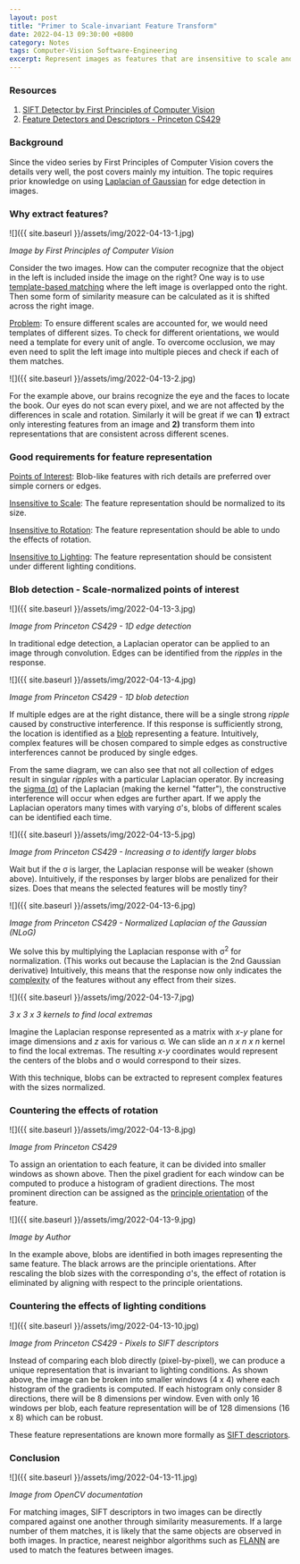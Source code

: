 ```yaml
---
layout: post
title: "Primer to Scale-invariant Feature Transform"
date: 2022-04-13 09:30:00 +0800
category: Notes
tags: Computer-Vision Software-Engineering
excerpt: Represent images as features that are insensitive to scale and orientation.
---
```


### Resources

1. [SIFT Detector by First Principles of Computer Vision](https://www.youtube.com/watch?v=IBcsS8_gPzE&list=PL2zRqk16wsdqXEMpHrc4Qnb5rA1Cylrhx&index=16)
2. [Feature Detectors and Descriptors - Princeton CS429](https://www.cs.princeton.edu/courses/archive/fall17/cos429/notes/cos429_fall2017_lecture4_interest_points.pdf)

### Background

Since the video series by First Principles of Computer Vision covers the details very well, the post covers mainly my intuition. The topic requires prior knowledge on using [Laplacian of Gaussian](https://en.wikipedia.org/wiki/Discrete_Laplace_operator) for edge detection in images.

### Why extract features?

![]({{ site.baseurl }}/assets/img/2022-04-13-1.jpg)

_Image by First Principles of Computer Vision_

Consider the two images. How can the computer recognize that the object in the left is included inside the image on the right? One way is to use [template-based matching](https://docs.opencv.org/4.x/d4/dc6/tutorial_py_template_matching.html) where the left image is overlapped onto the right. Then some form of similarity measure can be calculated as it is shifted across the right image.

<ins>Problem</ins>: To ensure different scales are accounted for, we would need templates of different sizes. To check for different orientations, we would need a template for every unit of angle. To overcome occlusion, we may even need to split the left image into multiple pieces and check if each of them matches.

![]({{ site.baseurl }}/assets/img/2022-04-13-2.jpg)

For the example above, our brains recognize the eye and the faces to locate the book. Our eyes do not scan every pixel, and we are not affected by the differences in scale and rotation. Similarly it will be great if we can **1)** extract only interesting features from an image and **2)** transform them into representations that are consistent across different scenes.

### Good requirements for feature representation

<ins>Points of Interest</ins>: Blob-like features with rich details are preferred over simple corners or edges.

<ins>Insensitive to Scale</ins>: The feature representation should be normalized to its size.

<ins>Insensitive to Rotation</ins>: The feature representation should be able to undo the effects of rotation.

<ins>Insensitive to Lighting</ins>: The feature representation should be consistent under different lighting conditions.

### Blob detection - Scale-normalized points of interest

![]({{ site.baseurl }}/assets/img/2022-04-13-3.jpg)

_Image from Princeton CS429 - 1D edge detection_

In traditional edge detection, a Laplacian operator can be applied to an image through convolution. Edges can be identified from the _ripples_ in the response.

![]({{ site.baseurl }}/assets/img/2022-04-13-4.jpg)

_Image from Princeton CS429 - 1D blob detection_

If multiple edges are at the right distance, there will be a single strong _ripple_ caused by constructive interference. If this response is sufficiently strong, the location is identified as a <ins>blob</ins> representing a feature. Intuitively, complex features will be chosen compared to simple edges as constructive interferences cannot be produced by single edges.

From the same diagram, we can also see that not all collection of edges result in singular _ripples_ with a particular Laplacian operator. By increasing the <ins>sigma (σ)</ins> of the Laplacian (making the kernel "fatter"), the constructive interference will occur when edges are further apart. If we apply the Laplacian operators many times with varying σ's, blobs of different scales can be identified each time.

![]({{ site.baseurl }}/assets/img/2022-04-13-5.jpg)

_Image from Princeton CS429 - Increasing σ to identify larger blobs_

Wait but if the σ is larger, the Laplacian response will be weaker (shown above). Intuitively, if the responses by larger blobs are penalized for their sizes. Does that means the selected features will be mostly tiny?

![]({{ site.baseurl }}/assets/img/2022-04-13-6.jpg)

_Image from Princeton CS429 - Normalized Laplacian of the Gaussian (NLoG)_

We solve this by multiplying the Laplacian response with σ<sup>2</sup> for normalization. (This works out because the Laplacian is the 2nd Gaussian derivative) Intuitively, this means that the response now only indicates the <ins>complexity</ins> of the features without any effect from their sizes.

![]({{ site.baseurl }}/assets/img/2022-04-13-7.jpg)

_3 x 3 x 3 kernels to find local extremas_

Imagine the Laplacian response represented as a matrix with _x_-_y_ plane for image dimensions and _z_ axis for various σ. We can slide an _n x n x n_ kernel to find the local extremas. The resulting _x_-_y_ coordinates would represent the centers of the blobs and σ would correspond to their sizes.

With this technique, blobs can be extracted to represent complex features with the sizes normalized.

### Countering the effects of rotation

![]({{ site.baseurl }}/assets/img/2022-04-13-8.jpg)

_Image from Princeton CS429_

To assign an orientation to each feature, it can be divided into smaller windows as shown above. Then the pixel gradient for each window can be computed to produce a histogram of gradient directions. The most prominent direction can be assigned as the <ins>principle orientation</ins> of the feature.

![]({{ site.baseurl }}/assets/img/2022-04-13-9.jpg)

_Image by Author_

In the example above, blobs are identified in both images representing the same feature. The black arrows are the principle orientations. After rescaling the blob sizes with the corresponding σ's, the effect of rotation is eliminated by aligning with respect to the principle orientations.

### Countering the effects of lighting conditions

![]({{ site.baseurl }}/assets/img/2022-04-13-10.jpg)

_Image from Princeton CS429 - Pixels to SIFT descriptors_

Instead of comparing each blob directly (pixel-by-pixel), we can produce a unique representation that is invariant to lighting conditions. As shown above, the image can be broken into smaller windows (4 x 4) where each histogram of the gradients is computed. If each histogram only consider 8 directions, there will be 8 dimensions per window. Even with only 16 windows per blob, each feature representation will be of 128 dimensions (16 x 8) which can be robust.

These feature representations are known more formally as <ins>SIFT descriptors</ins>.

### Conclusion

![]({{ site.baseurl }}/assets/img/2022-04-13-11.jpg)

_Image from OpenCV documentation_

For matching images, SIFT descriptors in two images can be directly compared against one another through similarity measurements. If a large number of them matches, it is likely that the same objects are observed in both images. In practice, nearest neighbor algorithms such as [FLANN](https://github.com/flann-lib/flann) are used to match the features between images.
